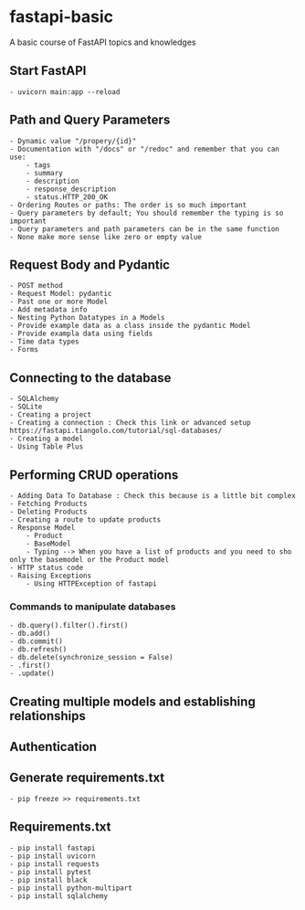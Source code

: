 # fastapi-basic
A basic course of FastAPI topics and knowledges

## Start FastAPI
    - uvicorn main:app --reload

## Path and Query Parameters
    - Dynamic value "/propery/{id}"
    - Documentation with "/docs" or "/redoc" and remember that you can use: 
        - tags
        - summary
        - description
        - response_description
        - status.HTTP_200_OK
    - Ordering Routes or paths: The order is so much important
    - Query parameters by default; You should remember the typing is so important
    - Query parameters and path parameters can be in the same function
    - None make more sense like zero or empty value

## Request Body and Pydantic
    - POST method
    - Request Model: pydantic
    - Past one or more Model
    - Add metadata info
    - Nesting Python Datatypes in a Models
    - Provide example data as a class inside the pydantic Model
    - Provide exampla data using fields
    - Time data types
    - Forms 

## Connecting to the database
    - SQLAlchemy
    - SQLite
    - Creating a project 
    - Creating a connection : Check this link or advanced setup https://fastapi.tiangolo.com/tutorial/sql-databases/
    - Creating a model
    - Using Table Plus

## Performing CRUD operations
    - Adding Data To Database : Check this because is a little bit complex
    - Fetching Products
    - Deleting Products
    - Creating a route to update products
    - Response Model
        - Product 
        - BaseModel
        - Typing --> When you have a list of products and you need to sho only the basemodel or the Product model
    - HTTP status code
    - Raising Exceptions
        - Using HTTPException of fastapi

### Commands to manipulate databases
    - db.query().filter().first()
    - db.add()
    - db.commit()
    - db.refresh()
    - db.delete(synchronize_session = False)
    - .first()
    - .update()

## Creating multiple models and establishing relationships


## Authentication



## Generate requirements.txt
    - pip freeze >> requirements.txt

## Requirements.txt
    - pip install fastapi
    - pip install uvicorn
    - pip install requests
    - pip install pytest
    - pip install black
    - pip install python-multipart
    - pip install sqlalchemy